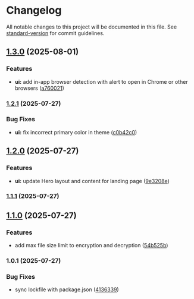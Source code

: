# Changelog

All notable changes to this project will be documented in this file. See [standard-version](https://github.com/conventional-changelog/standard-version) for commit guidelines.

## [1.3.0](https://github.com/danutama/nextjs-aes-encryption/compare/v1.2.1...v1.3.0) (2025-08-01)


### Features

* **ui:** add in-app browser detection with alert to open in Chrome or other browsers ([a760021](https://github.com/danutama/nextjs-aes-encryption/commit/a760021e2605f607342f5e9dd012f17d918d77fa))

### [1.2.1](https://github.com/danutama/nextjs-aes-encryption/compare/v1.2.0...v1.2.1) (2025-07-27)


### Bug Fixes

* **ui:** fix incorrect primary color in theme ([c0b42c0](https://github.com/danutama/nextjs-aes-encryption/commit/c0b42c0f08be06ff497317733531d28b4ce3a536))

## [1.2.0](https://github.com/danutama/nextjs-aes-encryption/compare/v1.1.1...v1.2.0) (2025-07-27)


### Features

* **ui:** update Hero layout and content for landing page ([9e3208e](https://github.com/danutama/nextjs-aes-encryption/commit/9e3208e4da0ffcf041645ba98631aa494427972d))

### [1.1.1](https://github.com/danutama/nextjs-aes-encryption/compare/v1.1.0...v1.1.1) (2025-07-27)

## [1.1.0](https://github.com/danutama/nextjs-aes-encryption/compare/v1.0.1...v1.1.0) (2025-07-27)


### Features

* add max file size limit to encryption and decryption ([54b525b](https://github.com/danutama/nextjs-aes-encryption/commit/54b525b43f84fa16f6e34b933689b30c8d050aad))

### 1.0.1 (2025-07-27)


### Bug Fixes

* sync lockfile with package.json ([4136339](https://github.com/danutama/nextjs-aes-encryption/commit/4136339d41fb29200b4bc00eed8eec52b1746dae))
